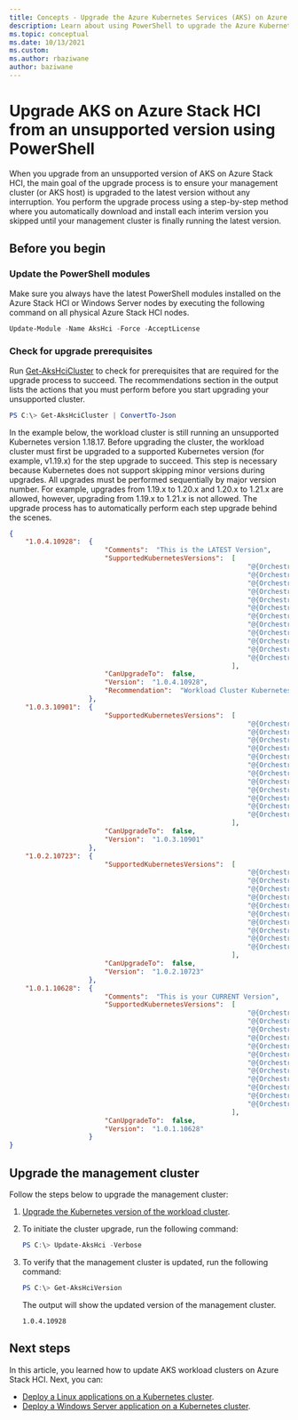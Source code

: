 ```yaml
---
title: Concepts - Upgrade the Azure Kubernetes Services (AKS) on Azure Stack HCI host using PowerShell from an unsupported version
description: Learn about using PowerShell to upgrade the Azure Kubernetes Service (AKS) on Azure Stack HCI host (management cluster) from an unsupported version.
ms.topic: conceptual
ms.date: 10/13/2021
ms.custom: 
ms.author: rbaziwane
author: baziwane
---
```


# Upgrade AKS on Azure Stack HCI from an unsupported version using PowerShell

When you upgrade from an unsupported version of AKS on Azure Stack HCI, the main goal of the upgrade process is to ensure your management cluster (or AKS host) is upgraded to the latest version without any interruption. You perform the upgrade process using a step-by-step method where you automatically download and install each interim version you skipped until your management cluster is finally running the latest version. 

## Before you begin

### Update the PowerShell modules

Make sure you always have the latest PowerShell modules installed on the Azure Stack HCI or Windows Server nodes by executing the following command on all physical Azure Stack HCI nodes. 

```powershell
Update-Module -Name AksHci -Force -AcceptLicense
```

### Check for upgrade prerequisites

Run [Get-AksHciCluster](./reference/ps/get-akshcicluster.md) to check for prerequisites that are required for the upgrade process to succeed. The recommendations section in the output lists the actions that you must perform before you start upgrading your unsupported cluster. 

```powershell
PS C:\> Get-AksHciCluster | ConvertTo-Json      
```

In the example below, the workload cluster is still running an unsupported Kubernetes version 1.18.17. Before upgrading the cluster, the workload cluster must first be upgraded to a supported Kubernetes version (for example, v1.19.x) for the step upgrade to succeed. This step is necessary because Kubernetes does not support skipping minor versions during upgrades. All upgrades must be performed sequentially by major version number. For example, upgrades from 1.19.x to 1.20.x and 1.20.x to 1.21.x are allowed, however, upgrading from 1.19.x to 1.21.x is not allowed. The upgrade process has to automatically perform each step upgrade behind the scenes.

```json
{
    "1.0.4.10928":  {
                        "Comments":  "This is the LATEST Version",
                        "SupportedKubernetesVersions":  [
                                                            "@{OrchestratorType=Kubernetes; OrchestratorVersion=v1.19.9; OS=Linux; IsPreview=False}",
                                                            "@{OrchestratorType=Kubernetes; OrchestratorVersion=v1.19.11; OS=Linux; IsPreview=False}",
                                                            "@{OrchestratorType=Kubernetes; OrchestratorVersion=v1.20.5; OS=Linux; IsPreview=False}",
                                                            "@{OrchestratorType=Kubernetes; OrchestratorVersion=v1.20.7; OS=Linux; IsPreview=False}",
                                                            "@{OrchestratorType=Kubernetes; OrchestratorVersion=v1.21.1; OS=Linux; IsPreview=False}",
                                                            "@{OrchestratorType=Kubernetes; OrchestratorVersion=v1.21.2; OS=Linux; IsPreview=False}",
                                                            "@{OrchestratorType=Kubernetes; OrchestratorVersion=v1.19.9; OS=Windows; IsPreview=False}",
                                                            "@{OrchestratorType=Kubernetes; OrchestratorVersion=v1.19.11; OS=Windows; IsPreview=False}",
                                                            "@{OrchestratorType=Kubernetes; OrchestratorVersion=v1.20.5; OS=Windows; IsPreview=False}",
                                                            "@{OrchestratorType=Kubernetes; OrchestratorVersion=v1.20.7; OS=Windows; IsPreview=False}",
                                                            "@{OrchestratorType=Kubernetes; OrchestratorVersion=v1.21.1; OS=Windows; IsPreview=False}",
                                                            "@{OrchestratorType=Kubernetes; OrchestratorVersion=v1.21.2; OS=Windows; IsPreview=False}"
                                                        ],
                        "CanUpgradeTo":  false,
                        "Version":  "1.0.4.10928",
                        "Recommendation":  "Workload Cluster Kubernetes Version v1.18.17 is not in the list of supported Kubernetes versions (v1.19.9 v1.19.11 v1.20.5 v1.20.7 v1.21.1 v1.21.2 v1.19.9 v1.19.11 v1.20.5 v1.20.7 v1.21.1 v1.21.2) for 1.0.4.10928. Please upgrade your target clusters to one of the kubernetes versions supported by 1.0.4.10928 to unblock"
                    },
    "1.0.3.10901":  {
                        "SupportedKubernetesVersions":  [
                                                            "@{OrchestratorType=Kubernetes; OrchestratorVersion=v1.19.9; OS=Linux; IsPreview=False}",
                                                            "@{OrchestratorType=Kubernetes; OrchestratorVersion=v1.19.11; OS=Linux; IsPreview=False}",
                                                            "@{OrchestratorType=Kubernetes; OrchestratorVersion=v1.20.5; OS=Linux; IsPreview=False}",
                                                            "@{OrchestratorType=Kubernetes; OrchestratorVersion=v1.20.7; OS=Linux; IsPreview=False}",
                                                            "@{OrchestratorType=Kubernetes; OrchestratorVersion=v1.21.1; OS=Linux; IsPreview=False}",
                                                            "@{OrchestratorType=Kubernetes; OrchestratorVersion=v1.21.2; OS=Linux; IsPreview=False}",
                                                            "@{OrchestratorType=Kubernetes; OrchestratorVersion=v1.19.9; OS=Windows; IsPreview=False}",
                                                            "@{OrchestratorType=Kubernetes; OrchestratorVersion=v1.19.11; OS=Windows; IsPreview=False}",
                                                            "@{OrchestratorType=Kubernetes; OrchestratorVersion=v1.20.5; OS=Windows; IsPreview=False}",
                                                            "@{OrchestratorType=Kubernetes; OrchestratorVersion=v1.20.7; OS=Windows; IsPreview=False}",
                                                            "@{OrchestratorType=Kubernetes; OrchestratorVersion=v1.21.1; OS=Windows; IsPreview=False}",
                                                            "@{OrchestratorType=Kubernetes; OrchestratorVersion=v1.21.2; OS=Windows; IsPreview=False}"
                                                        ],
                        "CanUpgradeTo":  false,
                        "Version":  "1.0.3.10901"
                    },
    "1.0.2.10723":  {
                        "SupportedKubernetesVersions":  [
                                                            "@{OrchestratorType=Kubernetes; OrchestratorVersion=v1.19.9; OS=Linux; IsPreview=False}",
                                                            "@{OrchestratorType=Kubernetes; OrchestratorVersion=v1.19.11; OS=Linux; IsPreview=False}",
                                                            "@{OrchestratorType=Kubernetes; OrchestratorVersion=v1.20.5; OS=Linux; IsPreview=False}",
                                                            "@{OrchestratorType=Kubernetes; OrchestratorVersion=v1.20.7; OS=Linux; IsPreview=False}",
                                                            "@{OrchestratorType=Kubernetes; OrchestratorVersion=v1.21.1; OS=Linux; IsPreview=False}",
                                                            "@{OrchestratorType=Kubernetes; OrchestratorVersion=v1.19.9; OS=Windows; IsPreview=False}",
                                                            "@{OrchestratorType=Kubernetes; OrchestratorVersion=v1.19.11; OS=Windows; IsPreview=False}",
                                                            "@{OrchestratorType=Kubernetes; OrchestratorVersion=v1.20.5; OS=Windows; IsPreview=False}",
                                                            "@{OrchestratorType=Kubernetes; OrchestratorVersion=v1.20.7; OS=Windows; IsPreview=False}",
                                                            "@{OrchestratorType=Kubernetes; OrchestratorVersion=v1.21.1; OS=Windows; IsPreview=False}"
                                                        ],
                        "CanUpgradeTo":  false,
                        "Version":  "1.0.2.10723"
                    },
    "1.0.1.10628":  {
                        "Comments":  "This is your CURRENT Version",
                        "SupportedKubernetesVersions":  [
                                                            "@{OrchestratorType=Kubernetes; OrchestratorVersion=v1.18.14; OS=Linux; IsPreview=False}",
                                                            "@{OrchestratorType=Kubernetes; OrchestratorVersion=v1.18.17; OS=Linux; IsPreview=False}",
                                                            "@{OrchestratorType=Kubernetes; OrchestratorVersion=v1.19.7; OS=Linux; IsPreview=False}",
                                                            "@{OrchestratorType=Kubernetes; OrchestratorVersion=v1.19.9; OS=Linux; IsPreview=False}",
                                                            "@{OrchestratorType=Kubernetes; OrchestratorVersion=v1.20.2; OS=Linux; IsPreview=False}",
                                                            "@{OrchestratorType=Kubernetes; OrchestratorVersion=v1.20.5; OS=Linux; IsPreview=False}",
                                                            "@{OrchestratorType=Kubernetes; OrchestratorVersion=v1.18.14; OS=Windows; IsPreview=False}",
                                                            "@{OrchestratorType=Kubernetes; OrchestratorVersion=v1.18.17; OS=Windows; IsPreview=False}",
                                                            "@{OrchestratorType=Kubernetes; OrchestratorVersion=v1.19.7; OS=Windows; IsPreview=False}",
                                                            "@{OrchestratorType=Kubernetes; OrchestratorVersion=v1.19.9; OS=Windows; IsPreview=False}",
                                                            "@{OrchestratorType=Kubernetes; OrchestratorVersion=v1.20.2; OS=Windows; IsPreview=False}",
                                                            "@{OrchestratorType=Kubernetes; OrchestratorVersion=v1.20.5; OS=Windows; IsPreview=False}"
                                                        ],
                        "CanUpgradeTo":  false,
                        "Version":  "1.0.1.10628"
                    }
}
```

## Upgrade the management cluster

Follow the steps below to upgrade the management cluster:

1. [Upgrade the Kubernetes version of the workload cluster](upgrade.md).

2. To initiate the cluster upgrade, run the following command:

   ```powershell
   PS C:\> Update-AksHci -Verbose
   ```

3. To verify that the management cluster is updated, run the following command:

   ```powershell
   PS C:\> Get-AksHciVersion
   ```

   The output will show the updated version of the management cluster.

   ```output
   1.0.4.10928
   ```

## Next steps

In this article, you learned how to update AKS workload clusters on Azure Stack HCI. Next, you can:
- [Deploy a Linux applications on a Kubernetes cluster](./deploy-linux-application.md).
- [Deploy a Windows Server application on a Kubernetes cluster](./deploy-windows-application.md).

<!-- LINKS - external -->


<!-- LINKS - internal -->